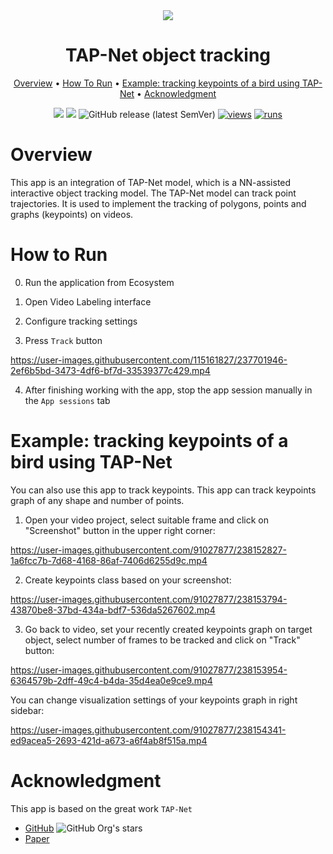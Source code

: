 <div align="center" markdown>
<img src="https://github.com/supervisely-ecosystem/serve-tapnet/assets/115161827/967a413a-afb9-4051-afe7-ff740bea1bf5" />
  
# TAP-Net object tracking

<p align="center">
  <a href="#Overview">Overview</a> •
  <a href="#How-To-Run">How To Run</a> •
  <a href="#Example:-tracking-keypoints-of-a-bird-using-TAP-Net">Example: tracking keypoints of a bird using TAP-Net</a> •
  <a href="#Acknowledgment">Acknowledgment</a>
</p>

[![](https://img.shields.io/badge/supervisely-ecosystem-brightgreen)](https://ecosystem.supervise.ly/apps/supervisely-ecosystem/serve-tapnet/tapnet/supervisely/serve)
[![](https://img.shields.io/badge/slack-chat-green.svg?logo=slack)](https://supervise.ly/slack)
![GitHub release (latest SemVer)](https://img.shields.io/github/v/release/supervisely-ecosystem/serve-tapnet)
[![views](https://app.supervise.ly/img/badges/views/supervisely-ecosystem/pips/supervisely/serve-tapnet/tapnet/supervisely/serve)](https://supervise.ly)
[![runs](https://app.supervise.ly/img/badges/runs/supervisely-ecosystem/pips/supervisely/serve-tapnet/tapnet/supervisely/serve)](https://supervise.ly)


</div>

# Overview

This app is an integration of TAP-Net model, which is a NN-assisted interactive object tracking model. The TAP-Net model can track point trajectories. It is used to implement the tracking of polygons, points and graphs (keypoints) on videos.

# How to Run

0. Run the application from Ecosystem

1. Open Video Labeling interface

2. Configure tracking settings

3. Press `Track` button

https://user-images.githubusercontent.com/115161827/237701946-2ef6b5bd-3473-4df6-bf7d-33539377c429.mp4

4. After finishing working with the app, stop the app session manually in the `App sessions` tab

# Example: tracking keypoints of a bird using TAP-Net

You can also use this app to track keypoints. This app can track keypoints graph of any shape and number of points.

1. Open your video project, select suitable frame and click on "Screenshot" button in the upper right corner:

https://user-images.githubusercontent.com/91027877/238152827-1a6fcc7b-7d68-4168-86af-7406d6255d9c.mp4


2. Create keypoints class based on your screenshot:

https://user-images.githubusercontent.com/91027877/238153794-43870be8-37bd-434a-bdf7-536da5267602.mp4

3. Go back to video, set your recently created keypoints graph on target object, select number of frames to be tracked and click on "Track" button:

https://user-images.githubusercontent.com/91027877/238153954-6364579b-2dff-49c4-b4da-35d4ea0e9ce9.mp4


You can change visualization settings of your keypoints graph in right sidebar:

https://user-images.githubusercontent.com/91027877/238154341-ed9acea5-2693-421d-a673-a6f4ab8f515a.mp4


# Acknowledgment

This app is based on the great work `TAP-Net` 
- [GitHub](https://github.com/deepmind/tapnet) ![GitHub Org's stars](https://img.shields.io/github/stars/deepmind/tapnet?style=social) 
- [Paper](https://arxiv.org/abs/2211.03726) 





